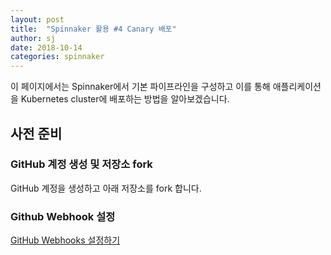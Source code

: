 ```yaml
---
layout: post
title:  "Spinnaker 활용 #4 Canary 배포"
author: sj
date: 2018-10-14
categories: spinnaker
---
```


이 페이지에서는 Spinnaker에서 기본 파이프라인을 구성하고 이를 통해 애플리케이션을 Kubernetes cluster에
배포하는 방법을 알아보겠습니다.

## 사전 준비

### GitHub 계정 생성 및 저장소 fork

GitHub 계정을 생성하고 아래 저장소를 fork 합니다.

### Github Webhook 설정

[GitHub Webhooks 설정하기](/blog/spinnaker/2018/08/15/configuration-spinnaker-4.html)
